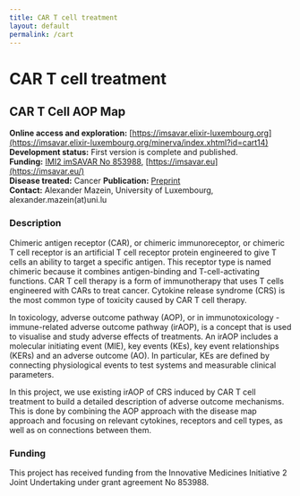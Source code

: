 ```yaml
---
title: CAR T cell treatment
layout: default
permalink: /cart
---
```


# CAR T cell treatment
## CAR T Cell AOP Map

**Online access and exploration:** [https://imsavar.elixir-luxembourg.org](https://imsavar.elixir-luxembourg.org/minerva/index.xhtml?id=cart14)  
**Development status:** First version is complete and published.  
**Funding:** [IMI2 imSAVAR No 853988](https://www.imi.europa.eu/projects-results/project-factsheets/imsavar), [https://imsavar.eu](https://imsavar.eu/)  
**Disease treated:** Cancer
**Publication:** [Preprint](https://doi.org/10.1101/2023.03.21.533620)  
**Contact:** Alexander Mazein, University of Luxembourg, alexander.mazein(at)uni.lu  

### Description

Chimeric antigen receptor (CAR), or chimeric immunoreceptor, or chimeric T cell receptor is an artificial T cell receptor protein engineered to give T cells an ability to target a specific antigen. This receptor type is named chimeric because it combines antigen-binding and T-cell-activating functions. CAR T cell therapy is a form of immunotherapy that uses T cells engineered with CARs to treat cancer. Cytokine release syndrome (CRS) is the most common type of toxicity caused by CAR T cell therapy. 

In toxicology, adverse outcome pathway (AOP), or in immunotoxicology - immune-related adverse outcome pathway (irAOP), is a concept that is used to visualise and study adverse effects of treatments. An irAOP includes a molecular initiating event (MIE), key events (KEs), key event relationships (KERs) and an adverse outcome (AO). In particular, KEs are defined by connecting physiological events to test systems and measurable clinical parameters.

In this project, we use existing irAOP of CRS induced by CAR T cell treatment to build a detailed description of adverse outcome mechanisms. This is done by combining the AOP approach with the disease map approach and focusing on relevant cytokines, receptors and cell types, as well as on connections between them.

### Funding

This project has received funding from the Innovative Medicines Initiative 2 Joint Undertaking under grant agreement No 853988.
